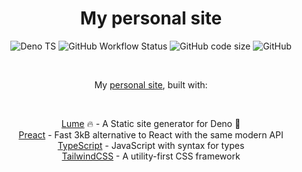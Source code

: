 <h1 align="center">My personal site</h1>
<p align="center">
  <picture>
    <img src="https://img.shields.io/badge/deno.land-000000?style=flat-square&amp;logo=deno&amp;logoColor=ffffff" alt="Deno TS" />
  </picture>
  <picture>
    <img src="https://img.shields.io/github/actions/workflow/status/San-tito/san-tito.github.io/deploy.yml?branch=main&amp;style=flat-square" alt="GitHub Workflow Status" />
  </picture>
  <picture>
    <img src="https://img.shields.io/github/languages/code-size/San-tito/san-tito.github.io?style=flat-square" alt="GitHub code size" />
  </picture>
  <picture>
    <img src="https://img.shields.io/github/license/San-tito/san-tito.github.io?style=flat-square" alt="GitHub" />
  </picture>
</p>
<br />
<p align="center">My <a href="https://santito.is-a.dev/">personal site</a>, built with:</p>
<br />
<p align="center">
  <a href="https://lume.land/">Lume</a> 🔥 - A Static site generator for Deno 🦕<br />
  <a href="https://preactjs.com/">Preact</a> - Fast 3kB alternative to React with the same modern API<br />
  <a href="https://www.typescriptlang.org/">TypeScript</a> - JavaScript with syntax for types<br />
  <a href="https://tailwindcss.com/">TailwindCSS</a> - A utility-first CSS framework<br />
</p>

